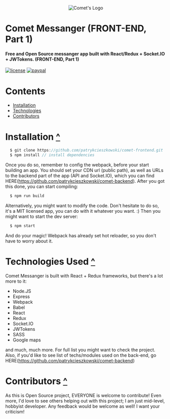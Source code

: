 <p align="center">
  <img src="https://raw.githubusercontent.com/patrykcieszkowski/comet-frontend/master/client/img/logo.png" alt="Comet's Logo"/>
</p>

# Comet Messanger (FRONT-END, Part 1)
#### Free and Open Source messanger app built with React/Redux + Socket.IO + JWTokens. (FRONT-END, Part 1)
[![license](https://img.shields.io/dub/l/vibe-d.svg)](https://github.com/patrykcieszkowski/comet-frontend)
[![paypal](https://img.shields.io/badge/paypal-donate-yellow.svg)](https://www.paypal.com/cgi-bin/webscr?cmd=_s-xclick&hosted_button_id=Z75DMS8AVZY5Y)

# Contents
  - [Installation](#installation-)
  - [Technologies](#technologies-)
  - [Contributors](#contributors-)

# Installation [^](#installation-)
  ```js
    $ git clone https://github.com/patrykcieszkowski/comet-frontend.git
    $ npm install // install dependencies
  ```
  Once you do so, remember to config the webpack, before your start building an app. You should set your CDN url (public path), as well as URLs to the backend part of the app (API and Socket.IO), which you can find HERE(https://github.com/patrykcieszkowski/comet-backend). After you got this done, you can start compiling:

  ```js
    $ npm run build
  ```

  Alternatively, you might want to modify the code. Don't hesitate to do so, it's a MIT licensed app, you can do with it whatever you want. :) Then you might want to start the dev server:

  ```js
    $ npm start
  ```

  And do your magic! Webpack has already set hot reloader, so you don't have to worry about it.

# Technologies Used [^](#technologies-)

  Comet Messanger is built with React + Redux frameworks, but there's a lot more to it:

  - Node.JS
  - Express
  - Webpack
  - Babel
  - React
  - Redux
  - Socket.IO
  - JWTokens
  - SASS
  - Google maps

  and much, much more. For full list you might want to check the project. Also, if you'd like to see list of techs/modules used on the back-end, go HERE(https://github.com/patrykcieszkowski/comet-backend)

# Contributors [^](#contributors-)

  As this is Open Source project, EVERYONE is welcome to contribute! Even more, I'd love to see others helping out with this project; I am just mid-level, hobbyist developer. Any feedback would be welcome as well! I want your criticism!
